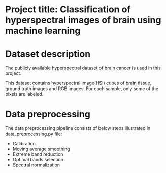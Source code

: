 # Project title: Classification of hyperspectral images of brain using machine learning # 

# Dataset description # 

The publicly available [hyperspectral dataset of brain cancer](https://hsibraindatabase.iuma.ulpgc.es/) is used in this project.

This dataset contains hyperspectral image(HSI) cubes of brain tissue, ground truth images and RGB images. For each sample, only some of the pixels are labeled. 

# Data preprocessing #

The data preprocessing pipeline consists of below steps illustrated in data_preprocessing.py file:

- Calibration
- Moving average smoothing
- Extreme band reduction
- Optimal bands selection
- Spectral normalization


 


